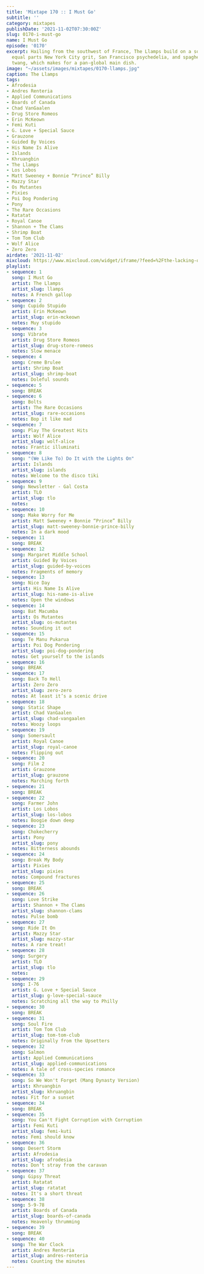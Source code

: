 ```yaml
---
title: 'Mixtape 170 :: I Must Go'
subtitle: ''
category: mixtapes
publishDate: '2021-11-02T07:30:00Z'
slug: 0170-i-must-go
name: I Must Go
episode: '0170'
excerpt: Hailing from the southwest of France, The Llamps build on a sound that's
  equal parts New York City grit, San Francisco psychedelia, and spaghetti Western
  twang, which makes for a pan-global main dish.
image: "~/assets/images/mixtapes/0170-llamps.jpg"
caption: The Llamps
tags:
- Afrodesia
- Andres Renteria
- Applied Communications
- Boards of Canada
- Chad VanGaalen
- Drug Store Romeos
- Erin McKeown
- Femi Kuti
- G. Love + Special Sauce
- Grauzone
- Guided By Voices
- His Name Is Alive
- Islands
- Khruangbin
- The Llamps
- Los Lobos
- Matt Sweeney + Bonnie “Prince” Billy
- Mazzy Star
- Os Mutantes
- Pixies
- Poi Dog Pondering
- Pony
- The Rare Occasions
- Ratatat
- Royal Canoe
- Shannon + The Clams
- Shrimp Boat
- Tom Tom Club
- Wolf Alice
- Zero Zero
airdate: '2021-11-02'
mixcloud: https://www.mixcloud.com/widget/iframe/?feed=%2Fthe-lacking-org%2Fu7ssit-170-i-must-go%2F&hide_artwork=1&hide_cover=1
playlist:
- sequence: 1
  song: I Must Go
  artist: The Llamps
  artist_slug: llamps
  notes: A French gallop
- sequence: 2
  song: Cupido Stupido
  artist: Erin McKeown
  artist_slug: erin-mckeown
  notes: Muy stupido
- sequence: 3
  song: Vibrate
  artist: Drug Store Romeos
  artist_slug: drug-store-romeos
  notes: Slow menace
- sequence: 4
  song: Creme Brulee
  artist: Shrimp Boat
  artist_slug: shrimp-boat
  notes: Doleful sounds
- sequence: 5
  song: BREAK
- sequence: 6
  song: Bolts
  artist: The Rare Occasions
  artist_slug: rare-occasions
  notes: Bop it like mad
- sequence: 7
  song: Play The Greatest Hits
  artist: Wolf Alice
  artist_slug: wolf-alice
  notes: Frantic illuminati
- sequence: 8
  song: "(We Like To) Do It with the Lights On"
  artist: Islands
  artist_slug: islands
  notes: Welcome to the disco tiki
- sequence: 9
  song: Newsletter - Gal Costa
  artist: TLO
  artist_slug: tlo
  notes:
- sequence: 10
  song: Make Worry for Me
  artist: Matt Sweeney + Bonnie “Prince” Billy
  artist_slug: matt-sweeney-bonnie-prince-billy
  notes: In a dark mood
- sequence: 11
  song: BREAK
- sequence: 12
  song: Margaret Middle School
  artist: Guided By Voices
  artist_slug: guided-by-voices
  notes: Fragments of memory
- sequence: 13
  song: Nice Day
  artist: His Name Is Alive
  artist_slug: his-name-is-alive
  notes: Open the windows
- sequence: 14
  song: Bat Macumba
  artist: Os Mutantes
  artist_slug: os-mutantes
  notes: Sounding it out
- sequence: 15
  song: Te Manu Pukarua
  artist: Poi Dog Pondering
  artist_slug: poi-dog-pondering
  notes: Get yourself to the islands
- sequence: 16
  song: BREAK
- sequence: 17
  song: Back To Hell
  artist: Zero Zero
  artist_slug: zero-zero
  notes: At least it’s a scenic drive
- sequence: 18
  song: Static Shape
  artist: Chad VanGaalen
  artist_slug: chad-vangaalen
  notes: Woozy loops
- sequence: 19
  song: Somersault
  artist: Royal Canoe
  artist_slug: royal-canoe
  notes: Flipping out
- sequence: 20
  song: Film 2
  artist: Grauzone
  artist_slug: grauzone
  notes: Marching forth
- sequence: 21
  song: BREAK
- sequence: 22
  song: Farmer John
  artist: Los Lobos
  artist_slug: los-lobos
  notes: Boogie down deep
- sequence: 23
  song: Chokecherry
  artist: Pony
  artist_slug: pony
  notes: Bitterness abounds
- sequence: 24
  song: Break My Body
  artist: Pixies
  artist_slug: pixies
  notes: Compound fractures
- sequence: 25
  song: BREAK
- sequence: 26
  song: Love Strike
  artist: Shannon + The Clams
  artist_slug: shannon-clams
  notes: Pulse bomb
- sequence: 27
  song: Ride It On
  artist: Mazzy Star
  artist_slug: mazzy-star
  notes: A rare treat!
- sequence: 28
  song: Surgery
  artist: TLO
  artist_slug: tlo
  notes:
- sequence: 29
  song: I-76
  artist: G. Love + Special Sauce
  artist_slug: g-love-special-sauce
  notes: Scratching all the way to Philly
- sequence: 30
  song: BREAK
- sequence: 31
  song: Soul Fire
  artist: Tom Tom Club
  artist_slug: tom-tom-club
  notes: Originally from the Upsetters
- sequence: 32
  song: Salmon
  artist: Applied Communications
  artist_slug: applied-communications
  notes: A tale of cross-species romance
- sequence: 33
  song: So We Won't Forget (Mang Dynasty Version)
  artist: Khruangbin
  artist_slug: khruangbin
  notes: Fit for a sunset
- sequence: 34
  song: BREAK
- sequence: 35
  song: You Can't Fight Corruption with Corruption
  artist: Femi Kuti
  artist_slug: femi-kuti
  notes: Femi should know
- sequence: 36
  song: Desert Storm
  artist: Afrodesia
  artist_slug: afrodesia
  notes: Don’t stray from the caravan
- sequence: 37
  song: Gipsy Threat
  artist: Ratatat
  artist_slug: ratatat
  notes: It's a short threat
- sequence: 38
  song: 5-9-78
  artist: Boards of Canada
  artist_slug: boards-of-canada
  notes: Heavenly thrumming
- sequence: 39
  song: BREAK
- sequence: 40
  song: The War Clock
  artist: Andres Renteria
  artist_slug: andres-renteria
  notes: Counting the minutes
---
```



